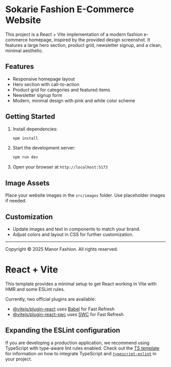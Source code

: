 # Sokarie Fashion E-Commerce Website

This project is a React + Vite implementation of a modern fashion e-commerce homepage, inspired by the provided design screenshot. It features a large hero section, product grid, newsletter signup, and a clean, minimal aesthetic.

## Features

-   Responsive homepage layout
-   Hero section with call-to-action
-   Product grid for categories and featured items
-   Newsletter signup form
-   Modern, minimal design with pink and white color scheme

## Getting Started

1.  Install dependencies:

    ```powershell
    npm install
    ```

2.  Start the development server:

    ```powershell
    npm run dev
    ```

3.  Open your browser at `http://localhost:5173`

## Image Assets

Place your website images in the `src/images` folder. Use placeholder images if needed.

## Customization

-   Update images and text in components to match your brand.
-   Adjust colors and layout in CSS for further customization.

---

Copyright © 2025 Manor Fashion. All rights reserved.

# React + Vite

This template provides a minimal setup to get React working in Vite with HMR and some ESLint rules.

Currently, two official plugins are available:

-   [@vitejs/plugin-react](https://github.com/vitejs/vite-plugin-react/blob/main/packages/plugin-react) uses [Babel](https://babeljs.io/) for Fast Refresh
-   [@vitejs/plugin-react-swc](https://github.com/vitejs/vite-plugin-react/blob/main/packages/plugin-react-swc) uses [SWC](https://swc.rs/) for Fast Refresh

## Expanding the ESLint configuration

If you are developing a production application, we recommend using TypeScript with type-aware lint rules enabled. Check out the [TS template](https://github.com/vitejs/vite/tree/main/packages/create-vite/template-react-ts) for information on how to integrate TypeScript and [`typescript-eslint`](https://typescript-eslint.io) in your project.
